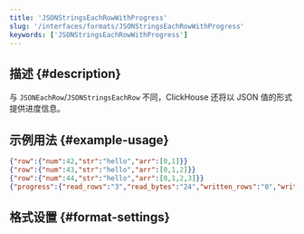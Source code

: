 ```yaml
---
title: 'JSONStringsEachRowWithProgress'
slug: '/interfaces/formats/JSONStringsEachRowWithProgress'
keywords: ['JSONStringsEachRowWithProgress']
---
```


## 描述 {#description}

与 `JSONEachRow`/`JSONStringsEachRow` 不同，ClickHouse 还将以 JSON 值的形式提供进度信息。

## 示例用法 {#example-usage}

```json
{"row":{"num":42,"str":"hello","arr":[0,1]}}
{"row":{"num":43,"str":"hello","arr":[0,1,2]}}
{"row":{"num":44,"str":"hello","arr":[0,1,2,3]}}
{"progress":{"read_rows":"3","read_bytes":"24","written_rows":"0","written_bytes":"0","total_rows_to_read":"3"}}
```

## 格式设置 {#format-settings}
